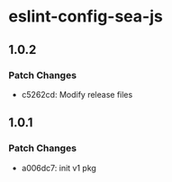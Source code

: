 # eslint-config-sea-js

## 1.0.2

### Patch Changes

- c5262cd: Modify release files

## 1.0.1

### Patch Changes

- a006dc7: init v1 pkg
